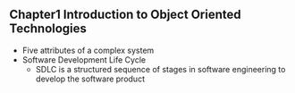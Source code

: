 ## Chapter1 Introduction to Object Oriented Technologies

- Five attributes of a complex system
- Software Development Life Cycle
  - SDLC is a structured sequence of stages in software engineering to develop
    the software product

